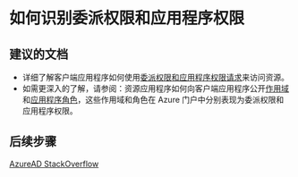 <properties
    pageTitle="如何识别委派权限和应用程序权限 | Azure"
    description="了解委派权限和应用程序权限、客户端如何使用这些权限，以及通过 Azure AD 开发的应用程序的资源如何公开这些权限"
    services="active-directory"
    documentationcenter=""
    author="ajamess"
    manager="femila"
    translationtype="Human Translation" />
<tags
    ms.assetid=""
    ms.service="active-directory"
    ms.workload="identity"
    ms.tgt_pltfrm="na"
    ms.devlang="na"
    ms.topic="article"
    ms.date="04/04/2017"
    wacn.date="05/02/2017"
    ms.author="asteen"
    ms.sourcegitcommit="78da854d58905bc82228bcbff1de0fcfbc12d5ac"
    ms.openlocfilehash="1e690556121232d5c3ba580fb0a672b50521db96"
    ms.lasthandoff="04/22/2017" />

# <a name="how-to-recognize-differences-between-delegated-and-application-permissions"></a>如何识别委派权限和应用程序权限

## <a name="recommended-documents"></a>建议的文档

- 详细了解客户端应用程序如何使用[委派权限和应用程序权限请求](/documentation/articles/active-directory-dev-glossary#permissions/)来访问资源。
- 如需更深入的了解，请参阅：资源应用程序如何向客户端应用程序公开[作用域](/documentation/articles/active-directory-dev-glossary#scopes/)和[应用程序角色](/documentation/articles/active-directory-dev-glossary#roles/)，这些作用域和角色在 Azure 门户中分别表现为委派权限和应用程序权限。 

## <a name="next-steps"></a>后续步骤
[AzureAD StackOverflow](http://stackoverflow.com/questions/tagged/azure-active-directory)

